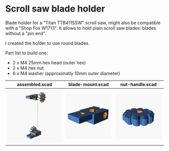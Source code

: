 # Scroll saw blade holder
Blade holder for a "Titan TTB411SSW" scroll saw, might also be compatible with a "Shop Fox W1713".
It allows to hold plain scroll saw blades: blades without a "pin end".

I created the holder to use round blades.

Part list to build one:
- 2 x M4 25mm hex head (outer hex)
- 2 x M4 hex nut
- 6 x M4 washer (approximatly 10mm outer diameter)

|assembled.scad|blade-mount.scad|nut-handle.scad|
|---|---|---|
|![assembled.scad](images/assembled.scad.png)|![blade-mount.scad](images/blade-mount.scad.png)|![nut-handle.scad](images/nut-handle.scad.png)|
